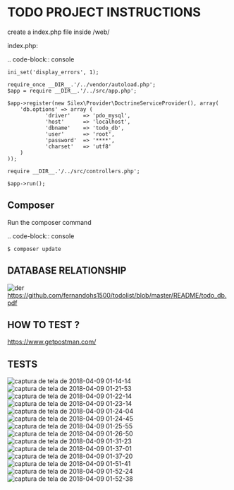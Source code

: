 TODO PROJECT INSTRUCTIONS
==============

create a index.php file inside /web/

index.php:

.. code-block:: console

    ini_set('display_errors', 1);

    require_once __DIR__.'/../vendor/autoload.php';
    $app = require __DIR__.'/../src/app.php';

    $app->register(new Silex\Provider\DoctrineServiceProvider(), array(
        'db.options' => array (
                'driver'    => 'pdo_mysql',
                'host'      => 'localhost',
                'dbname'    => 'todo_db',
                'user'      => 'root',
                'password'  => '****',
                'charset'   => 'utf8'
        )
    ));

    require __DIR__.'/../src/controllers.php';

    $app->run();


Composer
----------------------------

Run the composer command

.. code-block:: console

    $ composer update


DATABASE RELATIONSHIP
----------------------------
![der](https://user-images.githubusercontent.com/1281429/38481143-ae9f9250-3b9f-11e8-8518-4a7daf9cdf38.jpg)
https://github.com/fernandohs1500/todolist/blob/master/README/todo_db.pdf

HOW TO TEST ?
----------------------------

https://www.getpostman.com/

TESTS
----------------------------


![captura de tela de 2018-04-09 01-14-14](https://user-images.githubusercontent.com/1281429/38481147-b7e01b50-3b9f-11e8-99b4-e27f8bdcaded.png)
![captura de tela de 2018-04-09 01-21-53](https://user-images.githubusercontent.com/1281429/38481148-b805e916-3b9f-11e8-9a0f-e1533b6f92a4.png)
![captura de tela de 2018-04-09 01-22-14](https://user-images.githubusercontent.com/1281429/38481149-b82d4bfa-3b9f-11e8-842f-56e0b8191c9f.png)
![captura de tela de 2018-04-09 01-23-14](https://user-images.githubusercontent.com/1281429/38481150-b8657dae-3b9f-11e8-9b14-c268e17d2538.png)
![captura de tela de 2018-04-09 01-24-04](https://user-images.githubusercontent.com/1281429/38481151-b8a4c018-3b9f-11e8-8e5a-b8530f2355cf.png)
![captura de tela de 2018-04-09 01-24-45](https://user-images.githubusercontent.com/1281429/38481152-b8caef9a-3b9f-11e8-947c-1b914f14c63a.png)
![captura de tela de 2018-04-09 01-25-55](https://user-images.githubusercontent.com/1281429/38481153-b94125de-3b9f-11e8-9be4-1f038e24ec0b.png)
![captura de tela de 2018-04-09 01-26-50](https://user-images.githubusercontent.com/1281429/38481154-b9bdebbe-3b9f-11e8-885b-fc304e4dc78f.png)
![captura de tela de 2018-04-09 01-31-23](https://user-images.githubusercontent.com/1281429/38481155-b9e3247e-3b9f-11e8-803b-ceea99ea2361.png)
![captura de tela de 2018-04-09 01-37-01](https://user-images.githubusercontent.com/1281429/38481156-ba525a60-3b9f-11e8-928e-6c3fae6372f2.png)
![captura de tela de 2018-04-09 01-37-20](https://user-images.githubusercontent.com/1281429/38481158-bac47c12-3b9f-11e8-8676-95b8040e360f.png)
![captura de tela de 2018-04-09 01-51-41](https://user-images.githubusercontent.com/1281429/38481159-baeb8028-3b9f-11e8-8f3f-fe17c5e14c0c.png)
![captura de tela de 2018-04-09 01-52-24](https://user-images.githubusercontent.com/1281429/38481160-bb5debf4-3b9f-11e8-9e32-ac2d969a015e.png)
![captura de tela de 2018-04-09 01-52-38](https://user-images.githubusercontent.com/1281429/38481161-bb895ab4-3b9f-11e8-8d50-508e0cb80ce7.png)
